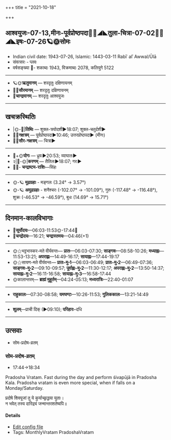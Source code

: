 +++
title = "2021-10-18"

+++
## आश्वयुजः-07-13,मीनः-पूर्वप्रोष्ठपदा🌛🌌◢◣तुला-चित्रा-07-02🌌🌞◢◣इषः-07-26🪐🌞सोमः
- Indian civil date: 1943-07-26, Islamic: 1443-03-11 Rabīʿ alʾ Awwal/Ūlā
- संवत्सरः - प्लवः
- वर्षसङ्ख्या 🌛- शकाब्दः 1943, विक्रमाब्दः 2078, कलियुगे 5122
___________________
- 🪐🌞**ऋतुमानम्** — शरदृतुः दक्षिणायनम्
- 🌌🌞**सौरमानम्** — शरदृतुः दक्षिणायनम्
- 🌛**चान्द्रमानम्** — शरदृतुः आश्वयुजः
___________________


## खचक्रस्थितिः
- |🌞-🌛|**तिथिः** — शुक्ल-त्रयोदशी►18:07; शुक्ल-चतुर्दशी►  
- 🌌🌛**नक्षत्रम्** — पूर्वप्रोष्ठपदा►10:46; उत्तरप्रोष्ठपदा► (मीनः)  
- 🌌🌞**सौर-नक्षत्रम्** — चित्रा►  
___________________
- 🌛+🌞**योगः** — ध्रुवः►20:53; व्याघातः►  
- २|🌛-🌞|**करणम्** — तैतिलः►18:07; गरः►  
- 🌌🌛- **चन्द्राष्टम-राशिः**—सिंहः  
___________________
- 🌞-🪐 **मूढग्रहाः** - मङ्गलः (3.24° → 3.57°)
- 🌞-🪐 **अमूढग्रहाः** - शनैश्चरः (-102.07° → -101.09°), गुरुः (-117.48° → -116.48°), शुक्रः (-46.53° → -46.59°), बुधः (14.69° → 15.71°)
___________________


## दिनमान-कालविभागाः
- 🌅**सूर्योदयः**—06:03-11:53🌞️-17:44🌇  
- 🌛**चन्द्रोदयः**—16:21; **चन्द्रास्तमयः**—04:46(+1)  
___________________
- 🌞⚝भट्टभास्कर-मते वीर्यवन्तः— **प्रातः**—06:03-07:30; **साङ्गवः**—08:58-10:26; **मध्याह्नः**—11:53-13:21; **अपराह्णः**—14:49-16:17; **सायाह्नः**—17:44-19:17  
- 🌞⚝सायण-मते वीर्यवन्तः— **प्रातः-मु॰1**—06:03-06:49; **प्रातः-मु॰2**—06:49-07:36; **साङ्गवः-मु॰2**—09:10-09:57; **पूर्वाह्णः-मु॰2**—11:30-12:17; **अपराह्णः-मु॰2**—13:50-14:37; **सायाह्नः-मु॰2**—16:11-16:58; **सायाह्नः-मु॰3**—16:58-17:44  
- 🌞कालान्तरम्— **ब्राह्मं मुहूर्तम्**—04:24-05:13; **मध्यरात्रिः**—22:40-01:07  
___________________
- **राहुकालः**—07:30-08:58; **यमघण्टः**—10:26-11:53; **गुलिककालः**—13:21-14:49  
___________________
- **शूलम्**—प्राची दिक् (►09:10); **परिहारः**–दधि  
___________________

## उत्सवाः
- सोम-प्रदोष-व्रतम्
### सोम-प्रदोष-व्रतम्
- 17:44→18:34

Pradosha Vratam. Fast during the day and perform śivapūjā in Pradosha Kala. Pradosha vratam is even more special, when if falls on a Monday/Saturday.

प्रदोषे  शिवपूजां  तु  ये  कुर्याच्छ्रद्धया  युताः।  
न  भवेत्  तस्य  दारिद्र्यं  जन्मान्तरशतेष्वपि॥



#### Details
- [Edit config file](https://github.com/jyotisham/adyatithi/tree/master/time_focus/monthly/pradoSha/description_only/sOma-pradOSa-vratam.toml)
- Tags: MonthlyVratam PradoshaVratam


